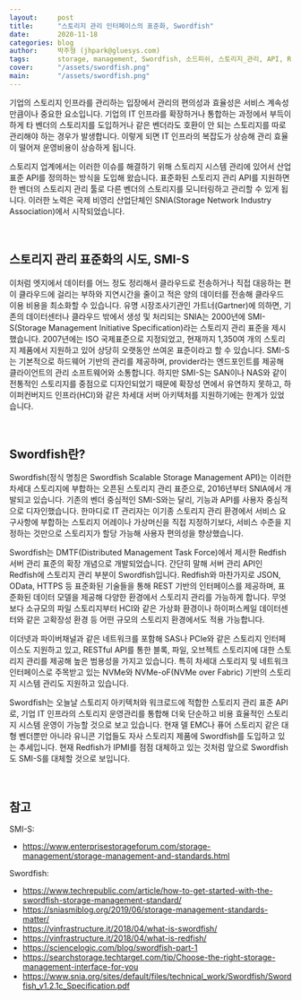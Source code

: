 ```yaml
---
layout:     post
title:      "스토리지 관리 인터페이스의 표준화, Swordfish"
date:       2020-11-18
categories: blog
author:     박주형 (jhpark@gluesys.com)
tags:       storage, management, Swordfish, 소드피쉬, 스토리지_관리, API, Redfish, SNIA, SMI-S
cover:      "/assets/swordfish.png"
main:       "/assets/swordfish.png"
---
```


기업의 스토리지 인프라를 관리하는 입장에서 관리의 편의성과 효율성은 서비스 계속성만큼이나 중요한 요소입니다. 기업의 IT 인프라를 확장하거나 통합하는 과정에서 부득이하게 타 벤더의 스토리지를 도입하거나 같은 벤더라도 호환이 안 되는 스토리지를 따로 관리해야 하는 경우가 발생합니다. 이렇게 되면 IT 인프라의 복잡도가 상승해 관리 효율이 떨어져 운영비용이 상승하게 됩니다.  

스토리지 업계에서는 이러한 이슈를 해결하기 위해 스토리지 시스템 관리에 있어서 산업 표준 API를 정의하는 방식을 도입해 왔습니다. 표준화된 스토리지 관리 API를 지원하면 한 벤더의 스토리지 관리 툴로 다른 벤더의 스토리지를 모니터링하고 관리할 수 있게 됩니다. 이러한 노력은 국제 비영리 산업단체인 SNIA(Storage Network Industry Association)에서 시작되었습니다.  

&nbsp;

## 스토리지 관리 표준화의 시도, SMI-S
  
이처럼 엣지에서 데이터를 어느 정도 정리해서 클라우드로 전송하거나 직접 대응하는 편이 클라우드에 걸리는 부하와 지연시간을 줄이고 적은 양의 데이터를 전송해 클라우드 이용 비용을 최소화할 수 있습니다. 유명 시장조사기관인 가트너(Gartner)에 의하면, 기존의 데이터센터나 클라우드 밖에서 생성 및 처리되는 SNIA는 2000년에 SMI-S(Storage Management Initiative Specification)라는 스토리지 관리 표준을 제시했습니다. 2007년에는 ISO 국제표준으로 지정되었고, 현재까지 1,350여 개의 스토리지 제품에서 지원하고 있어 상당히 오랫동안 쓰여온 표준이라고 할 수 있습니다. SMI-S는 기본적으로 하드웨어 기반의 관리를 제공하며, provider라는 엔드포인트를 제공해 클라이언트의 관리 소프트웨어와 소통합니다. 하지만 SMI-S는 SAN이나 NAS와 같이 전통적인 스토리지를 중점으로 디자인되었기 때문에 확장성 면에서 유연하지 못하고, 하이퍼컨버지드 인프라(HCI)와 같은 차세대 서버 아키텍처를 지원하기에는 한계가 있었습니다.  

&nbsp;

## Swordfish란?
    
Swordfish(정식 명칭은 Swordfish Scalable Storage Management API)는 이러한 차세대 스토리지에 부합하는 오픈된 스토리지 관리 표준으로, 2016년부터 SNIA에서 개발되고 있습니다. 기존의 벤더 중심적인 SMI-S와는 달리, 기능과 API를 사용자 중심적으로 디자인했습니다. 한마디로 IT 관리자는 이기종 스토리지 관리 환경에서 서비스 요구사항에 부합하는 스토리지 어레이나 가상머신을 직접 지정하기보다, 서비스 수준을 지정하는 것만으로 스토리지가 할당 가능해 사용자 편의성을 향상했습니다.  
  
Swordfish는 DMTF(Distributed Management Task Force)에서 제시한 Redfish 서버 관리 표준의 확장 개념으로 개발되었습니다. 간단히 말해 서버 관리 API인 Redfish에 스토리지 관리 부분이 Swordfish입니다. Redfish와 마찬가지로 JSON, OData, HTTPS 등 표준화된 기술들을 통해 REST 기반의 인터페이스를 제공하며, 표준화된 데이터 모델을 제공해 다양한 환경에서 스토리지 관리를 가능하게 합니다. 무엇보다 소규모의 파일 스토리지부터 HCI와 같은 가상화 환경이나 하이퍼스케일 데이터센터와 같은 고확장성 환경 등 어떤 규모의 스토리지 환경에서도 적용 가능합니다.  
  
이더넷과 파이버채널과 같은 네트워크를 포함해 SAS나 PCIe와 같은 스토리지 인터페이스도 지원하고 있고, RESTful API를 통한 블록, 파일, 오브젝트 스토리지에 대한 스토리지 관리를 제공해 높은 범용성을 가지고 있습니다. 특히 차세대 스토리지 및 네트워크 인터페이스로 주목받고 있는 NVMe와 NVMe-oF(NVMe over Fabric) 기반의 스토리지 시스템 관리도 지원하고 있습니다.  
  
Swordfish는 오늘날 스토리지 아키텍처와 워크로드에 적합한 스토리지 관리 표준 API로, 기업 IT 인프라의 스토리지 운영관리를 통합해 더욱 단순하고 비용 효율적인 스토리지 시스템 운영이 가능할 것으로 보고 있습니다. 현재 델 EMC나 퓨어 스토리지 같은 대형 벤더뿐만 아니라 유니콘 기업들도 자사 스토리지 제품에 Swordfish를 도입하고 있는 추세입니다. 현재 Redfish가 IPMI를 점점 대체하고 있는 것처럼 앞으로 Swordfish도 SMI-S를 대체할 것으로 보입니다.  

&nbsp;

## 참고
  
SMI-S:  
 * https://www.enterprisestorageforum.com/storage-management/storage-management-and-standards.html
  
Swordfish:  
 * https://www.techrepublic.com/article/how-to-get-started-with-the-swordfish-storage-management-standard/
 * https://sniasmiblog.org/2019/06/storage-management-standards-matter/
 * https://vinfrastructure.it/2018/04/what-is-swordfish/
 * https://vinfrastructure.it/2018/04/what-is-redfish/
 * https://sciencelogic.com/blog/swordfish-part-1
 * https://searchstorage.techtarget.com/tip/Choose-the-right-storage-management-interface-for-you
 * https://www.snia.org/sites/default/files/technical_work/Swordfish/Swordfish_v1.2.1c_Specification.pdf
  
